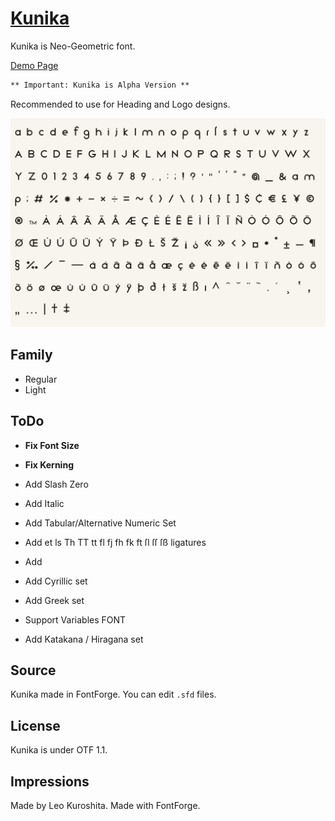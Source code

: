 # [Kunika](https://kurogedelic.github.io/Kunika/)
Kunika is Neo-Geometric font.

[Demo Page](https://kurogedelic.github.io/Kunika/)

```diff
** Important: Kunika is Alpha Version **
```

Recommended to use for Heading and Logo designs.

![Glyphs show case](docs/assets/kunika-showcase.png)

## Family
+ Regular
+ Light

## ToDo
+ **Fix Font Size**
+ **Fix Kerning**
+ Add Slash Zero
+ Add Italic
+ Add Tabular/Alternative Numeric Set
+ Add et ls Th TT tt fl fj fh fk ft ſl ſſ ſß ligatures
+ Add 

+ Add Cyrillic set
+ Add Greek set

+ Support Variables FONT
+ Add Katakana / Hiragana set

## Source
Kunika made in FontForge.
You can edit `.sfd` files.


## License
Kunika is under OTF 1.1.


## Impressions
Made by Leo Kuroshita.
Made with FontForge.
